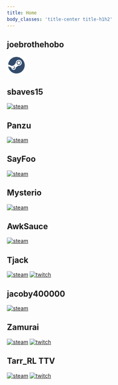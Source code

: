 ```yaml
---
title: Home
body_classes: 'title-center title-h1h2'
---
```


## joebrothehobo
[![steam](./steam.png)](https://steamcommunity.com/id/joebrothehobo)


## sbaves15
[![steam](./images/steam.png)](https://steamcommunity.com/id/sbaves15)

## Panzu
[![steam](./images/steam.png)](https://steamcommunity.com/id/Panzukai)

## SayFoo
[![steam](./images/steam.png)](https://steamcommunity.com/id/brad104805)

## Mysterio
[![steam](./images/steam.png)](https://steamcommunity.com/id/therealandrewray)

## AwkSauce
[![steam](./images/steam.png)](https://steamcommunity.com/id/AwkSauce)

## Tjack
[![steam](./images/steam.png)](https://steamcommunity.com/id/tjacktv)
[![twitch](./images/twitch.png)](https://www.twitch.tv/tjack)


## jacoby400000
[![steam](./images/steam.png)](https://steamcommunity.com/id/jacoby400000)


## Zamurai
[![steam](./images/steam.png)](https://steamcommunity.com/profiles/76561199032663170)
[![twitch](./images/twitch.png)](https://www.twitch.tv/zamurai_zack)



## Tarr_RL TTV
[![steam](./images/steam.png)](https://steamcommunity.com/profiles/76561198867024835)
[![twitch](./images/twitch.png)](https://www.twitch.tv/tarr_rl)
